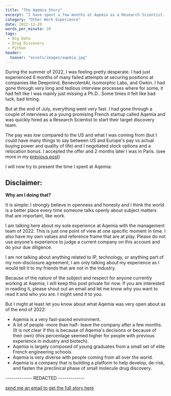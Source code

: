 ```yaml
---
title: "The Aqemia Story"
excerpt: "I have spent a few months at Aqemia as a Research Scientist. This is my story."
category: "Other Work Experience"
date: 2022-12-20
words_per_minute: 20
tags:
 - Big Data
 - Drug Discovery
 - Python
header:
  teaser: "assets/images/aqemia.jpg"
---
```


During the summer of 2022, I was feeling pretty desperate. I had just experienced 6 months of many failed attempts at securing positions at companies like Deepmind, BenevolentAI, Isomorphic Labs, and Owkin. I had gone through very long and tedious interview processes where for some, it had felt like I was mainly just missing a Ph.D.. Some times it felt like bad luck, bad timing.

But at the end of July, everything went very fast. I had gone through a couple of interviews at a young promising French startup called Aqemia and was quickly hired as a Research Scientist to start their target discovery team.

The pay was low compared to the US and what I was coming from (but I could have many things to say between US and Europe's pay vs actual buying power and quality of life) and I negotiated stock options and a relocation bonus. I accepted the offer and 2 months later I was in Paris. (see more in my [previous post](https://jkobject.com/blog/leaving-broad/))

I will now try to present the time I spent at Aqemia:

## Disclaimer:

__Why am I doing that?__

It is simple: I strongly believe in openness and honesty and I think the world is a better place every time someone talks openly about subject matters that  are important, like work.

I am talking here about my sole experience at Aqemia with the management team of 2022. This is just one point of view at one specific moment in time. I also have my own values and reference frame that are at play. Please do not use anyone's experience to judge a current company on this account and do your due diligence.

I am not talking about anything related to IP, technology, or anything part of my non-disclosure agreement, I am only talking about my experience as I would tell it to my friends that are not in the industry.

Because of the nature of the subject and respect for anyone currently working at Aqemia, I will keep this post private for now. If you are interested in reading it, please shout out an email and let me know why you want to read it and who you are. I might send it to you.

But I might at least let you know about what Aqemia was very open about as of the end of 2022:

- Aqemia is a very fast-paced environment.
- A lot of people -more than half- leave the company after a few months. (It is not clear if this is because of Aqemia's decisions or because of their own) (this percentage seemed higher for people with previous experience in industry and biotech).
- Aqemia is largely composed of young graduates from a small set of elite French engineering schools.
- Aqemia is very diverse with people coming from all over the world.
- Aqemia is a company that is building a platform to help develop, de-risk, and fasten the preclinical phase of small molecule drug discovery.

------------- REDACTED -------------

<a href="mailto:jkobject@gmail.com" class="btn btn--primary btn--large">send me an email to get the full story here</a>

